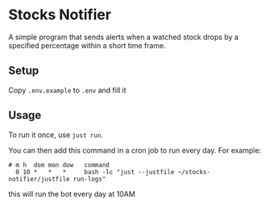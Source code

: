 # Stocks Notifier

A simple program that sends alerts when a watched stock drops by a specified
percentage within a short time frame.

## Setup

Copy `.env.example` to `.env` and fill it

## Usage

To run it once, use `just run`.

You can then add this command in a cron job to run every day. For example:

```cron
# m h  dom mon dow   command
  0 10 *   *   *     bash -lc "just --justfile ~/stocks-notifier/justfile run-logs"
```

this will run the bot every day at 10AM

